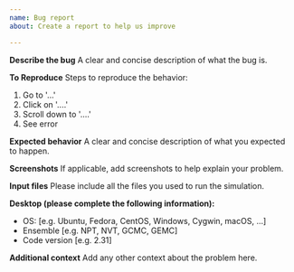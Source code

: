 ```yaml
---
name: Bug report
about: Create a report to help us improve

---
```


**Describe the bug**
A clear and concise description of what the bug is.

**To Reproduce**
Steps to reproduce the behavior:
1. Go to '...'
2. Click on '....'
3. Scroll down to '....'
4. See error

**Expected behavior**
A clear and concise description of what you expected to happen.

**Screenshots**
If applicable, add screenshots to help explain your problem.

**Input files**
Please include all the files you used to run the simulation.

**Desktop (please complete the following information):**
 - OS: [e.g. Ubuntu, Fedora, CentOS, Windows, Cygwin, macOS, ...]
 - Ensemble [e.g. NPT, NVT, GCMC, GEMC]
 - Code version [e.g. 2.31]

**Additional context**
Add any other context about the problem here.
